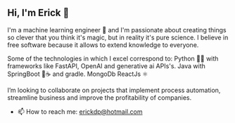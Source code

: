 ## Hi, I'm Erick 👋

I'm a machine learning engineer 🤖 and I'm passionate about creating things so clever that you think it's magic, but in reality it's pure science. I believe in free software because it allows to extend knowledge to everyone. 

Some of the technologies in which I excel correspond to:
Python 🐍🐍 with frameworks like FastAPI, OpenAI and generative ai APIs's.
Java with SpringBoot 🍃☕ and gradle.
MongoDb 
ReactJs ⚛️

I’m looking to collaborate on projects that implement process automation, streamline business and improve the profitability of companies. 

- 📫 How to reach me: erickdp@hotmail.com
